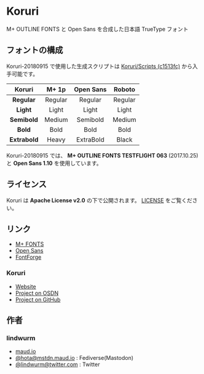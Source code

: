 # Koruri

M+ OUTLINE FONTS と Open Sans を合成した日本語 TrueType フォント

## フォントの構成

Koruri-20180915 で使用した生成スクリプトは [Koruri/Scripts (c1513fc)](https://github.com/Koruri/Scripts/tree/c1513fc6e00242eaeb129b3267634dad8b79c3e0) から入手可能です。

| Koruri | M+ 1p | Open Sans | Roboto
|:---:|:---:|:---:|:---:|
| **Regular** | Regular | Regular | Regular |
| **Light** | Light | Light | Light |
| **Semibold** | Medium | Semibold | Medium |
| **Bold** | Bold | Bold | Bold |
| **Extrabold** | Heavy | ExtraBold | Black |

Koruri-20180915 では、 **M+ OUTLINE FONTS TESTFLIGHT 063** (2017.10.25) と **Open Sans 1.10** を使用しています。

## ライセンス

Koruri は **Apache License v2.0** の下で公開されます。 [LICENSE](LICENSE) をご覧ください。

## リンク

- [M+ FONTS](https://mplus-fonts.osdn.jp)
- [Open Sans](https://www.google.com/fonts/specimen/Open+Sans)
- [FontForge](https://fontforge.github.io)

### Koruri

- [Website](https://koruri.github.io)
- [Project on OSDN](https://ja.osdn.net/projects/koruri)
- [Project on GitHub](https://github.com/Koruri/Koruri)

## 作者

### lindwurm

- [maud.io](https://maud.io)
- [@hota@mstdn.maud.io](https://mstdn.maud.io/@hota) : Fediverse(Mastodon)
- [@lindwurm@twitter.com](https://twitter.com/lindwurm) : Twitter
